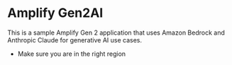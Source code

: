 # Amplify Gen2AI

This is a sample Amplify Gen 2 application that uses Amazon Bedrock and Anthropic Claude for generative AI use cases.

- Make sure you are in the right region

